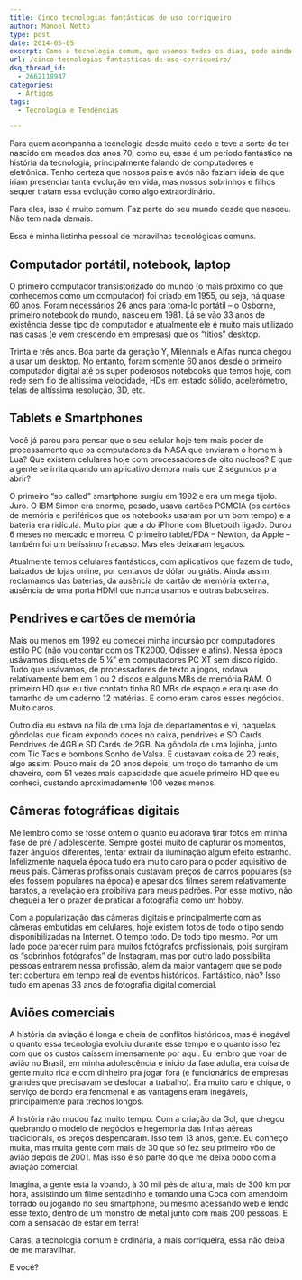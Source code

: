 ```yaml
---
title: Cinco tecnologias fantásticas de uso corriqueiro
author: Manoel Netto
type: post
date: 2014-05-05
excerpt: Como a tecnologia comum, que usamos todos os dias, pode ainda impressionar.
url: /cinco-tecnologias-fantasticas-de-uso-corriqueiro/
dsq_thread_id:
  - 2662118947
categories:
  - Artigos
tags:
  - Tecnologia e Tendências

---
```

Para quem acompanha a tecnologia desde muito cedo e teve a sorte de ter nascido em meados dos anos 70, como eu, esse é um período fantástico na história da tecnologia, principalmente falando de computadores e eletrônica. Tenho certeza que nossos pais e avós não faziam ideia de que iriam presenciar tanta evolução em vida, mas nossos sobrinhos e filhos sequer tratam essa evolução como algo extraordinário.

Para eles, isso é muito comum. Faz parte do seu mundo desde que nasceu. Não tem nada demais.

Essa é minha listinha pessoal de maravilhas tecnológicas comuns.

## Computador portátil, notebook, laptop

O primeiro computador transistorizado do mundo (o mais próximo do que conhecemos como um computador) foi criado em 1955, ou seja, há quase 60 anos. Foram necessários 26 anos para torna-lo portátil – o Osborne, primeiro notebook do mundo, nasceu em 1981. Lá se vão 33 anos de existência desse tipo de computador e atualmente ele é muito mais utilizado nas casas (e vem crescendo em empresas) que os “titios” desktop.

Trinta e três anos. Boa parte da geração Y, Milennials e Alfas nunca chegou a usar um desktop. No entanto, foram somente 60 anos desde o primeiro computador digital até os super poderosos notebooks que temos hoje, com rede sem fio de altíssima velocidade, HDs em estado sólido, acelerômetro, telas de altíssima resolução, 3D, etc.

## Tablets e Smartphones

Você já parou para pensar que o seu celular hoje tem mais poder de processamento que os computadores da NASA que enviaram o homem à Lua? Que existem celulares hoje com processadores de oito núcleos? E que a gente se irrita quando um aplicativo demora mais que 2 segundos pra abrir?

O primeiro “so called” smartphone surgiu em 1992 e era um mega tijolo. Juro. O IBM Simon era enorme, pesado, usava cartões PCMCIA (os cartões de memória e periféricos que os notebooks usaram por um bom tempo) e a bateria era ridícula. Muito pior que a do iPhone com Bluetooth ligado. Durou 6 meses no mercado e morreu. O primeiro tablet/PDA &#8211; Newton, da Apple – também foi um belíssimo fracasso. Mas eles deixaram legados.

Atualmente temos celulares fantásticos, com aplicativos que fazem de tudo, baixados de lojas online, por centavos de dólar ou grátis. Ainda assim, reclamamos das baterias, da ausência de cartão de memória externa, ausência de uma porta HDMI que nunca usamos e outras baboseiras.

## Pendrives e cartões de memória

Mais ou menos em 1992 eu comecei minha incursão por computadores estilo PC (não vou contar com os TK2000, Odissey e afins). Nessa época usávamos disquetes de 5 ¼” em computadores PC XT sem disco rígido. Tudo que usávamos, de processadores de texto a jogos, rodava relativamente bem em 1 ou 2 discos e alguns MBs de memória RAM. O primeiro HD que eu tive contato tinha 80 MBs de espaço e era quase do tamanho de um caderno 12 matérias. E como eram caros esses negócios. Muito caros.

Outro dia eu estava na fila de uma loja de departamentos e vi, naquelas gôndolas que ficam expondo doces no caixa, pendrives e SD Cards. Pendrives de 4GB e SD Cards de 2GB. Na gôndola de uma lojinha, junto com Tic Tacs e bombons Sonho de Valsa. E custavam coisa de 20 reais, algo assim. Pouco mais de 20 anos depois, um troço do tamanho de um chaveiro, com 51 vezes mais capacidade que aquele primeiro HD que eu conheci, custando aproximadamente 100 vezes menos.

## Câmeras fotográficas digitais

Me lembro como se fosse ontem o quanto eu adorava tirar fotos em minha fase de pré / adolescente. Sempre gostei muito de capturar os momentos, fazer ângulos diferentes, tentar extrair da iluminação algum efeito estranho. Infelizmente naquela época tudo era muito caro para o poder aquisitivo de meus pais. Câmeras profissionais custavam preços de carros populares (se eles fossem populares na época) e apesar dos filmes serem relativamente baratos, a revelação era proibitiva para meus padrões. Por esse motivo, não cheguei a ter o prazer de praticar a fotografia como um hobby.

Com a popularização das câmeras digitais e principalmente com as câmeras embutidas em celulares, hoje existem fotos de todo o tipo sendo disponibilizadas na Internet. O tempo todo. De todo tipo mesmo. Por um lado pode parecer ruim para muitos fotógrafos profissionais, pois surgiram os “sobrinhos fotógrafos” de Instagram, mas por outro lado possibilita pessoas entrarem nessa profissão, além da maior vantagem que se pode ter: cobertura em tempo real de eventos históricos. Fantástico, não? Isso tudo em apenas 33 anos de fotografia digital comercial.

## Aviões comerciais

A história da aviação é longa e cheia de conflitos históricos, mas é inegável o quanto essa tecnologia evoluiu durante esse tempo e o quanto isso fez com que os custos caíssem imensamente por aqui. Eu lembro que voar de avião no Brasil, em minha adolescência e início da fase adulta, era coisa de gente muito rica e com dinheiro pra jogar fora (e funcionários de empresas grandes que precisavam se deslocar a trabalho). Era muito caro e chique, o serviço de bordo era fenomenal e as vantagens eram inegáveis, principalmente para trechos longos.

A história não mudou faz muito tempo. Com a criação da Gol, que chegou quebrando o modelo de negócios e hegemonia das linhas aéreas tradicionais, os preços despencaram. Isso tem 13 anos, gente. Eu conheço muita, mas muita gente com mais de 30 que só fez seu primeiro vôo de avião depois de 2001. Mas isso é só parte do que me deixa bobo com a aviação comercial.

Imagina, a gente está lá voando, à 30 mil pés de altura, mais de 300 km por hora, assistindo um filme sentadinho e tomando uma Coca com amendoim torrado ou jogando no seu smartphone, ou mesmo acessando web e lendo esse texto, dentro de um monstro de metal junto com mais 200 pessoas. E com a sensação de estar em terra!

Caras, a tecnologia comum e ordinária, a mais corriqueira, essa não deixa de me maravilhar.

E você?